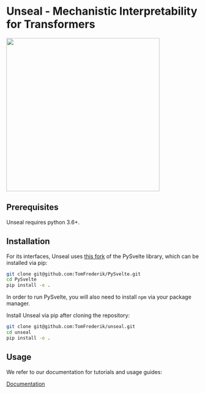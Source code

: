 # Unseal - Mechanistic Interpretability for Transformers

<!-- include logo image -->
<img src="https://github.com/TomFrederik/unseal/blob/main/docs/images/logo.jpg" width="400">

## Prerequisites

Unseal requires python 3.6+.


## Installation

For its interfaces, Unseal uses [this fork](https://github.com/TomFrederik/pysvelte) of the PySvelte library, which can be installed via pip:

```sh
git clone git@github.com:TomFrederik/PySvelte.git
cd PySvelte
pip install -e .
```

In order to run PySvelte, you will also need to install ``npm`` via your package manager.

Install Unseal via pip after cloning the repository:

```sh
git clone git@github.com:TomFrederik/unseal.git
cd unseal
pip install -e .
```

## Usage

We refer to our documentation for tutorials and usage guides:

[Documentation](https://unseal.readthedocs.io/en/latest/)
